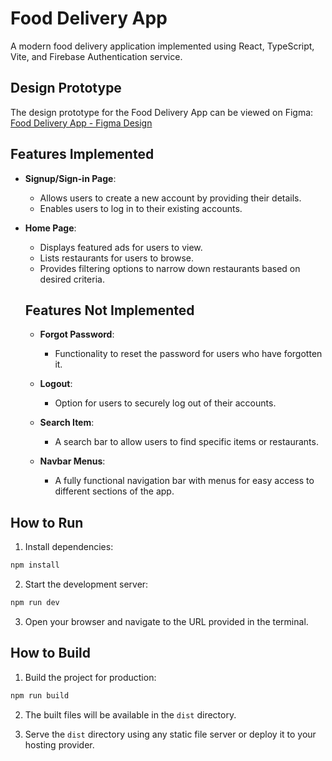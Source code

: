 # Food Delivery App

A modern food delivery application implemented using React, TypeScript, Vite, and Firebase Authentication service.

## Design Prototype

The design prototype for the Food Delivery App can be viewed on Figma:  
[Food Delivery App - Figma Design](https://www.figma.com/design/Mtg8ZbQ8ePQjfRYSycJLBX/Food-Delivery-UI---Free--Copy-?node-id=4-881&t=6mxMqQskch84qLPn-0)

## Features Implemented

- **Signup/Sign-in Page**:

  - Allows users to create a new account by providing their details.
  - Enables users to log in to their existing accounts.

- **Home Page**:

  - Displays featured ads for users to view.
  - Lists restaurants for users to browse.
  - Provides filtering options to narrow down restaurants based on desired criteria.

  ## Features Not Implemented

  - **Forgot Password**:

    - Functionality to reset the password for users who have forgotten it.

  - **Logout**:

    - Option for users to securely log out of their accounts.

  - **Search Item**:

    - A search bar to allow users to find specific items or restaurants.

  - **Navbar Menus**:
    - A fully functional navigation bar with menus for easy access to different sections of the app.

## How to Run

1. Install dependencies:

```bash
npm install
```

2. Start the development server:

```bash
npm run dev
```

3. Open your browser and navigate to the URL provided in the terminal.

## How to Build

1. Build the project for production:

```bash
npm run build
```

2. The built files will be available in the `dist` directory.

3. Serve the `dist` directory using any static file server or deploy it to your hosting provider.
